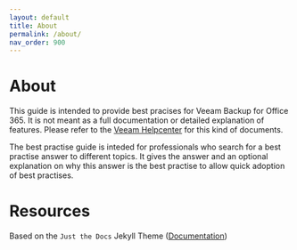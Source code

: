 ```yaml
---
layout: default
title: About
permalink: /about/
nav_order: 900
---
```


# About
This guide is intended to provide best pracises for Veeam Backup for Office 365. It is not meant as a full documentation or detailed explanation of features. Please refer to the [Veeam Helpcenter](https://helpcenter.veeam.com) for this kind of documents.

The best practise guide is inteded for professionals who search for a best practise answer to different topics. It gives the answer and an optional explanation on why this answer is the best practise to allow quick adoption of best practises.

# Resources
Based on the `Just the Docs` Jekyll Theme ([Documentation](https://pmarsceill.github.io/just-the-docs/))